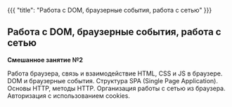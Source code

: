 {{{
	"title": "Работа с DOM, браузерные события, работа с сетью"
}}}

## Работа с DOM, браузерные события, работа с сетью
__Смешанное занятие №2__

Работа браузера, связь и взаимодействие HTML, CSS и JS в браузере. DOM и браузерные события. Структура SPA (Single Page Application). Основы HTTP, методы HTTP. Организация работы с сетью из браузера. Авторизация с использованием cookies.
